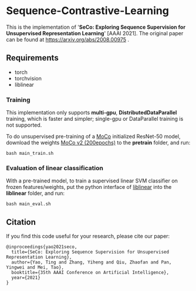 # Sequence-Contrastive-Learning
This is the implementation of '**SeCo: Exploring Sequence Supervision for Unsupervised Representation Learning**' [AAAI 2021]. The original paper can be found at https://arxiv.org/abs/2008.00975 .

## Requirements
* torch
* torchvision
* liblinear

### Training

This implementation only supports **multi-gpu**, **DistributedDataParallel** training, which is faster and simpler; single-gpu or DataParallel training is not supported.

To do unsupervised pre-training of a [MoCo](https://github.com/facebookresearch/moco) initialized ResNet-50 model, download the weights [MoCo v2 (200epochs)](https://dl.fbaipublicfiles.com/moco/moco_checkpoints/moco_v2_200ep/moco_v2_200ep_pretrain.pth.tar) to the **pretrain** folder, and run:
```
bash main_train.sh
```

### Evaluation of linear classification
With a pre-trained model, to train a supervised linear SVM classifier on frozen features/weights, put the python interface of [liblinear](https://www.csie.ntu.edu.tw/~cjlin/liblinear/) into the **liblinear** folder, and run:
```
bash main_eval.sh
```

## Citation
If you find this code useful for your research, please cite our paper:

    @inproceedings{yao2021seco,
      title={SeCo: Exploring Sequence Supervision for Unsupervised Representation Learning},
      author={Yao, Ting and Zhang, Yiheng and Qiu, Zhaofan and Pan, Yingwei and Mei, Tao},
      booktitle={35th AAAI Conference on Artificial Intelligence},
      year={2021}
    }